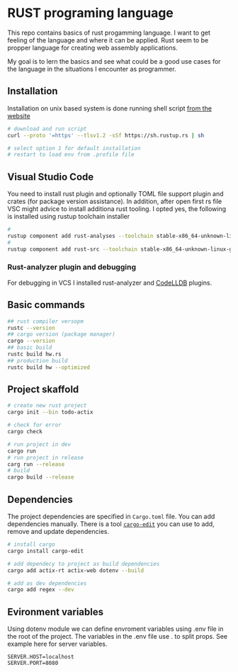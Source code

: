 # RUST programing language

This repo contains basics of rust progamming language. I want to get feeling of the language and where it can be applied. Rust seem to be propper language for creating web assembly applications.

My goal is to lern the basics and see what could be a good use cases for the language in the situations I encounter as programmer.

## Installation

Installation on unix based system is done running shell script [from the website](https://www.rust-lang.org/learn/get-started)

```bash
# download and run script
curl --proto '=https' --tlsv1.2 -sSf https://sh.rustup.rs | sh

# select option 1 for default installation
# restart to load env from .profile file
```

## Visual Studio Code

You need to install rust plugin and optionally TOML file support plugin and crates (for package version assistance). In addition, after open first rs file VSC might advice to install additiona rust tooling. I opted yes, the following is installed using rustup toolchain installer

```bash
#
rustup component add rust-analyses --toolchain stable-x86_64-unknown-linux-gnu
#
rustup component add rust-src --toolchain stable-x86_64-unknown-linux-gnu
```

### Rust-analyzer plugin and debugging

For debugging in VCS I installed rust-analyzer and [CodeLLDB](https://marketplace.visualstudio.com/items?itemName=vadimcn.vscode-lldb) plugins.

## Basic commands

```bash
## rust compiler versopm
rustc --version
## cargo version (package manager)
cargo --version
## basic build
rustc build hw.rs
## production build
rustc build hw --optimized
```

## Project skaffold

```bash
# create new rust project
cargo init --bin todo-actix

# check for error
cargo check

# run project in dev
cargo run
# run project in release
carg run --release
# build
cargo build --release
```

## Dependencies

The project dependencies are specified in `Cargo.toml` file. You can add dependencies manually. There is a tool [`cargo-edit`](https://github.com/killercup/cargo-edit) you can use to add, remove and update dependencies.

```bash
# install cargo
cargo install cargo-edit

# add dependecy to project as build dependencies
cargo add actix-rt actix-web dotenv --build

# add as dev dependencies
cargo add regex --dev

```

## Evironment variables

Using dotenv module we can define envroment variables using .env file in the root of the project. The variables in the .env file use . to split props. See example here for server variables.

```env
SERVER.HOST=localhost
SERVER.PORT=8080
```
